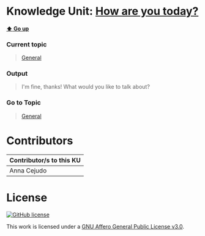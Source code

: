 # Knowledge Unit: [How are you today?](../../knowledge_units/general/how-are-you-today.md)

#### [:arrow_up: Go up](../../topics/general.md)
### Current topic
> [General](../../topics/general.md)
### Output
> I&#039;m fine, thanks! What would you like to talk about?
### Go to Topic
> [General](../../topics/general.md)


# Contributors

| Contributor/s to this KU |
| - | 
| Anna Cejudo |

# License
[![GitHub license](https://img.shields.io/github/license/inbrainz/cerebro)](https://github.com/inbrainz/cerebro/blob/master/LICENSE)

This work is licensed under a [GNU Affero General Public License v3.0](https://www.gnu.org/licenses/agpl-3.0.txt).